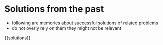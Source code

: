 # Solutions from the past
- following are memories about successful solutions of related problems
- do not overly rely on them they might not be relevant

{{solutions}}